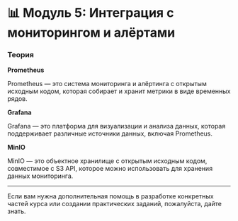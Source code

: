 # 📊 Модуль 5: Интеграция с мониторингом и алёртами

### Теория

**Prometheus**

Prometheus — это система мониторинга и алёртинга с открытым исходным кодом, которая собирает и хранит метрики в виде временных рядов.

**Grafana**

Grafana — это платформа для визуализации и анализа данных, которая поддерживает различные источники данных, включая Prometheus.

**MinIO**

MinIO — это объектное хранилище с открытым исходным кодом, совместимое с S3 API, которое можно использовать для хранения данных мониторинга.

---

Если вам нужна дополнительная помощь в разработке конкретных частей курса или создании практических заданий, пожалуйста, дайте знать.


